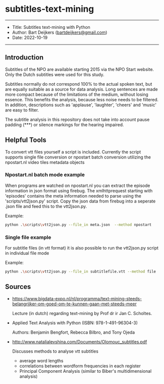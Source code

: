 # subtitles-text-mining

---

- Title: Subtitles text-mining with Python
- Author: Bart Deijkers (bartdeijkers@gmail.com)
- Date: 2022-10-19

---

## Introduction

Subtitles of the NPO are available starting 2015 via the NPO Start website.
Only the Dutch subtitles were used for this study.

Subtitles normally do not correspond 100% to the actual spoken text, but are equally suitable as a source for data analysis. Long sentences are made more compact because of the limitations of the medium, without losing essence. This benefits the analysis, because less noise needs to be filtered. In addition, descriptions such as 'applause', 'laughter', 'cheers' and 'music' are easy to filter.

The subtitle analysis in this repository does not take into account pause padding (***) or silence markings for the hearing impaired.

## Helpful Tools

To convert vtt files yourself a script is included.
Currently the script supports single file conversion or npostart batch conversion utilizing the npostart.nl video tiles metadata objects

### Npostart.nl batch mode example

When programs are watched on npostart.nl you can extract the episode information in json format using firebug.
The xmlhttprequest starting with 'episodes' contains the meta information needed to parse using the 'scripts/vtt2json.py' script.
Copy the json data from firebug into a seperate .json file and feed this to the vtt2json.py.

Example:

```sh
python .\scripts\vtt2json.py --file_in meta.json  --method npostart 
```

### Single file example

For subtitle files (in vtt format) it is also possible to run the vtt2json.py script in individual file mode

Example:

```sh
python .\scripts\vtt2json.py --file_in subtitlefile.vtt --method file
```

## Sources

- <https://www.bigdata-expo.nl/nl/programma/text-mining-steeds-belangrijker-om-goed-om-te-kunnen-gaan-met-steeds-meer>
  
  Lecture (in dutch) regarding text-mining by Prof dr ir Jan C. Scholtes.

- Applied Text Analysis with Python (ISBN: 978-1-491-96304-3)
  
  Authors: Benjamin Bengfort, Rebecca Bilbro, and Tony Ojeda

- <http://www.natalialevshina.com/Documents/Olomouc_subtitles.pdf>
  
  Discusses methods to analyse vtt subtitles
  - average word lengths
  - correlations between wordform frequencies in each register
  - Principal Component Analysis (similar to Biber's multidimensional analysis)
